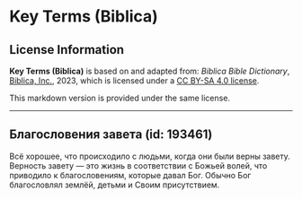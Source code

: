 # Key Terms (Biblica)

## License Information

**Key Terms (Biblica)** is based on and adapted from: _Biblica Bible Dictionary_, [Biblica, Inc.](https://www.biblica.com/), 2023, which is licensed under a [CC BY-SA 4.0 license](https://creativecommons.org/licenses/by-sa/4.0/legalcode.en).

This markdown version is provided under the same license.



--------------------------------

## Благословения завета (id: 193461)

Всё хорошее, что происходило с людьми, когда они были верны завету. Верность завету — это жизнь в соответствии с Божьей волей, что приводило к благословениям, которые давал Бог. Обычно Бог благословлял землёй, детьми и Своим присутствием.



